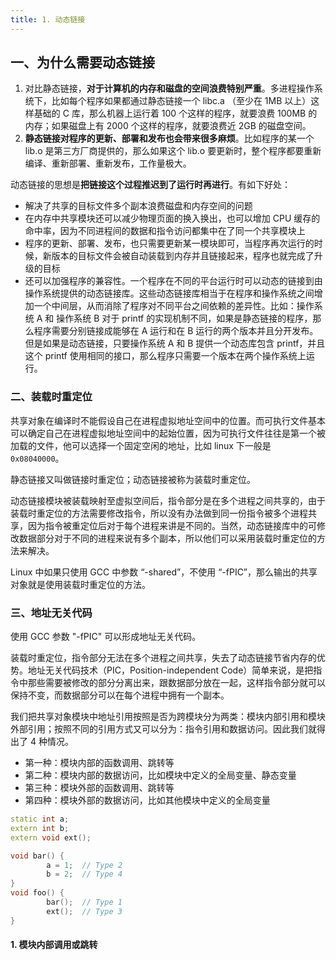 ```yaml
---
title: 1. 动态链接
---
```


## 一、为什么需要动态链接

1. 对比静态链接，**对于计算机的内存和磁盘的空间浪费特别严重**。多进程操作系统下，比如每个程序如果都通过静态链接一个 libc.a （至少在 1MB 以上）这样基础的 C 库，那么机器上运行着 100 个这样的程序，就要浪费 100MB 的内存；如果磁盘上有 2000 个这样的程序，就要浪费近 2GB 的磁盘空间。
2. **静态链接对程序的更新、部署和发布也会带来很多麻烦**。比如程序的某一个 lib.o 是第三方厂商提供的，那么如果这个 lib.o 要更新时，整个程序都要重新编译、重新部署、重新发布，工作量极大。

动态链接的思想是**把链接这个过程推迟到了运行时再进行**。有如下好处：

- 解决了共享的目标文件多个副本浪费磁盘和内存空间的问题
- 在内存中共享模块还可以减少物理页面的换入换出，也可以增加 CPU 缓存的命中率，因为不同进程间的数据和指令访问都集中在了同一个共享模块上
- 程序的更新、部署、发布，也只需要更新某一模块即可，当程序再次运行的时候，新版本的目标文件会被自动装载到内存并且链接起来，程序也就完成了升级的目标
- 还可以加强程序的兼容性。一个程序在不同的平台运行时可以动态的链接到由操作系统提供的动态链接库。这些动态链接库相当于在程序和操作系统之间增加一个中间层，从而消除了程序对不同平台之间依赖的差异性。比如：操作系统 A 和 操作系统 B 对于 printf 的实现机制不同，如果是静态链接的程序，那么程序需要分别链接成能够在 A 运行和在 B 运行的两个版本并且分开发布。但是如果是动态链接，只要操作系统 A 和 B 提供一个动态库包含 printf，并且这个 printf 使用相同的接口，那么程序只需要一个版本在两个操作系统上运行。

### 二、装载时重定位

共享对象在编译时不能假设自己在进程虚拟地址空间中的位置。而可执行文件基本可以确定自己在进程虚拟地址空间中的起始位置，因为可执行文件往往是第一个被加载的文件，他可以选择一个固定空闲的地址，比如 linux 下一般是 `0x08040000`。

静态链接又叫做链接时重定位；动态链接被称为装载时重定位。

动态链接模块被装载映射至虚拟空间后，指令部分是在多个进程之间共享的，由于装载时重定位的方法需要修改指令，所以没有办法做到同一份指令被多个进程共享，因为指令被重定位后对于每个进程来讲是不同的。当然，动态链接库中的可修改数据部分对于不同的进程来说有多个副本，所以他们可以采用装载时重定位的方法来解决。

Linux 中如果只使用 GCC 中参数 “-shared”，不使用 “-fPIC”，那么输出的共享对象就是使用装载时重定位的方法。

### 三、地址无关代码

使用 GCC 参数 "-fPIC" 可以形成地址无关代码。

装载时重定位，指令部分无法在多个进程之间共享，失去了动态链接节省内存的优势。地址无关代码技术（PIC，Position-independent Code）简单来说，是把指令中那些需要被修改的部分分离出来，跟数据部分放在一起，这样指令部分就可以保持不变，而数据部分可以在每个进程中拥有一个副本。

我们把共享对象模块中地址引用按照是否为跨模块分为两类：模块内部引用和模块外部引用；按照不同的引用方式又可以分为：指令引用和数据访问。因此我们就得出了 4 种情况。

- 第一种：模块内部的函数调用、跳转等
- 第二种：模块内部的数据访问，比如模块中定义的全局变量、静态变量
- 第三种：模块外部的函数调用、跳转等
- 第四种：模块外部的数据访问，比如其他模块中定义的全局变量

```c++
static int a;
extern int b;
extern void ext();

void bar() {
		a = 1;  // Type 2
		b = 2;  // Type 4
}
void foo() {
		bar();  // Type 1
		ext();  // Type 3
}
```

#### 1. 模块内部调用或跳转



























